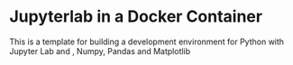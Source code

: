 # Jupyterlab in a Docker Container
This is a template for building a development environment for Python with Jupyter Lab and , Numpy, Pandas and Matplotlib
